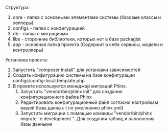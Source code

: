Структура:
1) core - папка с основными элементами системы (базовые классы и хелперы)
2) configs - папка с конфигурацией
3) db - папка с миграциями
4) libs - сторонние библиотеки, которых нет в базе packagist
5) app - основная папка проекта (Содержит в себе сервисы, модели и контроллеры)


Установка проекта:
1) Запустить "composer install" для установки зависимостей
2) Создать конфигурацию системы на базе конфигурации configs/config-local.template.php
3) В проекте используется менеджер миграций Phinx. 
    1) Запустить "vendor/bin/phinx init" для создания конфигурационного файла Phinx
    2) Редактировать конфигурационный файл согласно настройкам вашей базы данных ( по умолчанию phinx.yml)
    3) Запустить миграции с помощью команды "vendor/bin/phinx migrate -e development ". Для создания таблиц и наполнения базы данными
